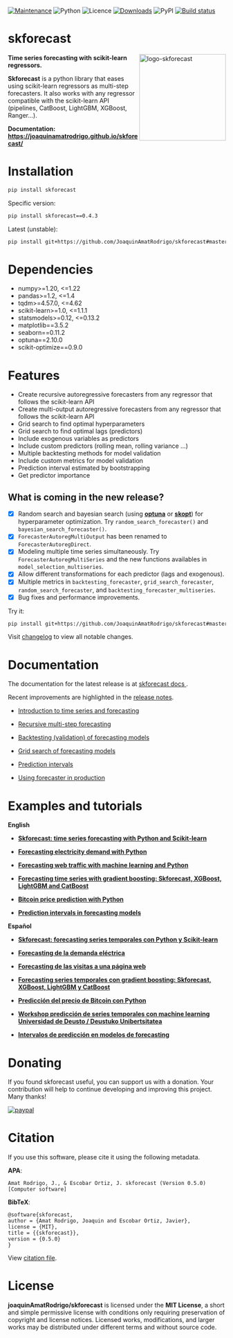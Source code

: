 [![Maintenance](https://img.shields.io/badge/Maintained%3F-yes-green.svg)](https://GitHub.com/Naereen/StrapDown.js/graphs/commit-activity)
![Python](https://img.shields.io/badge/python-3.8%20%7C%203.9%20%7C%203.10-blue)
![Licence](https://img.shields.io/badge/Licence-MIT-green)
[![Downloads](https://static.pepy.tech/personalized-badge/skforecast?period=total&units=international_system&left_color=grey&right_color=blue&left_text=Downloads)](https://pepy.tech/project/skforecast)
![PyPI](https://img.shields.io/pypi/v/skforecast)
[![Build status](https://github.com/JoaquinAmatRodrigo/skforecast/workflows/Unit%20Tests/badge.svg)](https://github.com/{github_id}/{repository}/workflows/{workflow_name}/badge.svg)

# skforecast

<p><img src="./images/logo_skforecast_no_background.png" alt="logo-skforecast" title="logo-skforecast" width="200" align="right"></p>

**Time series forecasting with scikit-learn regressors.**

**Skforecast** is a python library that eases using scikit-learn regressors as multi-step forecasters. It also works with any regressor compatible with the scikit-learn API (pipelines, CatBoost, LightGBM, XGBoost, Ranger...).

**Documentation: https://joaquinamatrodrigo.github.io/skforecast/**


# Installation

```bash
pip install skforecast
```

Specific version:

```bash
pip install skforecast==0.4.3
```

Latest (unstable):

```bash
pip install git+https://github.com/JoaquinAmatRodrigo/skforecast#master
```


# Dependencies

+ numpy>=1.20, <=1.22
+ pandas>=1.2, <=1.4
+ tqdm>=4.57.0, <=4.62
+ scikit-learn>=1.0, <=1.1.1
+ statsmodels>=0.12, <=0.13.2
+ matplotlib==3.5.2
+ seaborn==0.11.2
+ optuna==2.10.0
+ scikit-optimize==0.9.0


# Features

+ Create recursive autoregressive forecasters from any regressor that follows the scikit-learn API
+ Create multi-output autoregressive forecasters from any regressor that follows the scikit-learn API
+ Grid search to find optimal hyperparameters
+ Grid search to find optimal lags (predictors)
+ Include exogenous variables as predictors
+ Include custom predictors (rolling mean, rolling variance ...)
+ Multiple backtesting methods for model validation
+ Include custom metrics for model validation
+ Prediction interval estimated by bootstrapping
+ Get predictor importance

## What is coming in the new release?

- [x] Random search and bayesian search (using [**optuna**](https://optuna.org/) or [**skopt**](https://scikit-optimize.github.io/stable/modules/generated/skopt.gp_minimize.html)) for hyperparameter optimization. Try `random_search_forecaster()` and `bayesian_search_forecaster()`.
- [x] `ForecasterAutoregMultiOutput` has been renamed to `ForecasterAutoregDirect`.
- [x] Modeling multiple time series simultaneously. Try `ForecasterAutoregMultiSeries` and the new functions availables in `model_selection_multiseries`.
- [x] Allow different transformations for each predictor (lags and exogenous).
- [x] Multiple metrics in `backtesting_forecaster`, `grid_search_forecaster`, `random_search_forecaster`, and `backtesting_forecaster_multiseries`.
- [x] Bug fixes and performance improvements.

Try it:

```bash
pip install git+https://github.com/JoaquinAmatRodrigo/skforecast#master
```

Visit [changelog](https://github.com/JoaquinAmatRodrigo/skforecast/blob/master/changelog.md) to view all notable changes.


# Documentation

The documentation for the latest release is at [skforecast docs
](https://joaquinamatrodrigo.github.io/skforecast/).

Recent improvements are highlighted in the [release notes](https://joaquinamatrodrigo.github.io/skforecast/latest/releases/releases.html).

+ [Introduction to time series and forecasting](https://joaquinamatrodrigo.github.io/skforecast/0.4.3/quick-start/introduction-forecasting.html)

+ [Recursive multi-step forecasting](https://joaquinamatrodrigo.github.io/skforecast/latest/user_guides/autoregresive-forecaster.html)

+ [Backtesting (validation) of forecasting models](https://joaquinamatrodrigo.github.io/skforecast/latest/user_guides/backtesting.html)

+ [Grid search of forecasting models](https://joaquinamatrodrigo.github.io/skforecast/latest/user_guides/grid-search-forecaster.html)

+ [Prediction intervals](https://joaquinamatrodrigo.github.io/skforecast/latest/user_guides/prediction-intervals.html)

+ [Using forecaster in production](https://joaquinamatrodrigo.github.io/skforecast/latest/user_guides/forecaster-in-production.html)


# Examples and tutorials 

**English**

+ [**Skforecast: time series forecasting with Python and Scikit-learn**](https://www.cienciadedatos.net/documentos/py27-time-series-forecasting-python-scikitlearn.html)

+ [**Forecasting electricity demand with Python**](https://www.cienciadedatos.net/documentos/py29-forecasting-electricity-power-demand-python.html)

+ [**Forecasting web traffic with machine learning and Python**](https://www.cienciadedatos.net/documentos/py37-forecasting-web-traffic-machine-learning.html)

+ [**Forecasting time series with gradient boosting: Skforecast, XGBoost, LightGBM and CatBoost**](https://www.cienciadedatos.net/documentos/py39-forecasting-time-series-with-skforecast-xgboost-lightgbm-catboost.html)

+ [**Bitcoin price prediction with Python**](https://www.cienciadedatos.net/documentos/py41-forecasting-cryptocurrency-bitcoin-machine-learning-python.html)

+ [**Prediction intervals in forecasting models**](https://www.cienciadedatos.net/documentos/py42-forecasting-prediction-intervals-machine-learning.html)

**Español**

+ [**Skforecast: forecasting series temporales con Python y Scikit-learn**](https://www.cienciadedatos.net/documentos/py27-forecasting-series-temporales-python-scikitlearn.html)

+ [**Forecasting de la demanda eléctrica**](https://www.cienciadedatos.net/documentos/py29-forecasting-demanda-energia-electrica-python.html)

+ [**Forecasting de las visitas a una página web**](https://www.cienciadedatos.net/documentos/py37-forecasting-visitas-web-machine-learning.html)

+ [**Forecasting series temporales con gradient boosting: Skforecast, XGBoost, LightGBM y CatBoost**](https://www.cienciadedatos.net/documentos/py39-forecasting-series-temporales-con-skforecast-xgboost-lightgbm-catboost.html)

+ [**Predicción del precio de Bitcoin con Python**](https://www.cienciadedatos.net/documentos/py41-forecasting-criptomoneda-bitcoin-machine-learning-python.html)

+ [**Workshop predicción de series temporales con machine learning Universidad de Deusto / Deustuko Unibertsitatea**](https://youtu.be/MlktVhReO0E)

+ [**Intervalos de predicción en modelos de forecasting**](https://www.cienciadedatos.net/documentos/py42-intervalos-prediccion-modelos-forecasting-machine-learning.html)


# Donating

If you found skforecast useful, you can support us with a donation. Your contribution will help to continue developing and improving this project. Many thanks!

[![paypal](https://www.paypalobjects.com/en_US/ES/i/btn/btn_donateCC_LG.gif)](https://www.paypal.com/donate/?hosted_button_id=D2JZSWRLTZDL6)


# Citation

If you use this software, please cite it using the following metadata.

**APA**:
```
Amat Rodrigo, J., & Escobar Ortiz, J. skforecast (Version 0.5.0) [Computer software]
```

**BibTeX**:
```
@software{skforecast,
author = {Amat Rodrigo, Joaquin and Escobar Ortiz, Javier},
license = {MIT},
title = {{skforecast}},
version = {0.5.0}
}
```

View [citation file](https://github.com/JoaquinAmatRodrigo/skforecast/blob/master/CITATION.cff).


# License

**joaquinAmatRodrigo/skforecast** is licensed under the **MIT License**, a short and simple permissive license with conditions only requiring preservation of copyright and license notices. Licensed works, modifications, and larger works may be distributed under different terms and without source code.
